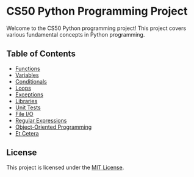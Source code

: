 # CS50 Python Programming Project

Welcome to the CS50 Python programming project! This project covers various fundamental concepts in Python programming.

## Table of Contents

- [Functions](https://cs50.harvard.edu/python/2022/weeks/0/#functions)
- [Variables](https://cs50.harvard.edu/python/2022/weeks/0/#variables)
- [Conditionals](https://cs50.harvard.edu/python/2022/weeks/1/#conditionals)
- [Loops](https://cs50.harvard.edu/python/2022/weeks/2/#loops)
- [Exceptions](https://cs50.harvard.edu/python/2022/weeks/3/#exceptions)
- [Libraries](https://cs50.harvard.edu/python/2022/weeks/4/#libraries)
- [Unit Tests](https://cs50.harvard.edu/python/2022/weeks/5/#unit-tests)
- [File I/O](https://cs50.harvard.edu/python/2022/weeks/6/#file-io)
- [Regular Expressions](https://cs50.harvard.edu/python/2022/weeks/7/#regular-expressions)
- [Object-Oriented Programming](https://cs50.harvard.edu/python/2022/weeks/8/#object-oriented-programming)
- [Et Cetera](https://cs50.harvard.edu/python/2022/weeks/9/#et-cetera)

## License

This project is licensed under the [MIT License](LICENSE).
